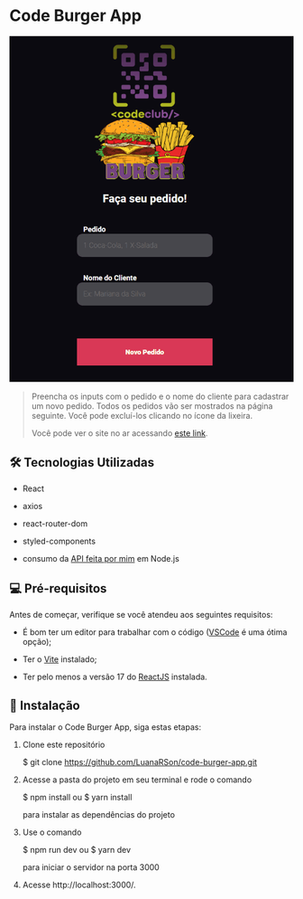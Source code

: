 # Code Burger App

<img src="./src/assets/code-burger-app.gif" alt="exemplo imagem">

> Preencha os inputs com o pedido e o nome do cliente para cadastrar um novo pedido. Todos os pedidos vão ser mostrados na página seguinte. Você pode excluí-los clicando no ícone da lixeira.
>
> Você pode ver o site no ar acessando [este link](https://code-burger-app.netlify.app/).



## 🛠 Tecnologias Utilizadas

- React

- axios

- react-router-dom

- styled-components

- consumo da [API feita por mim](https://github.com/LuanaRSon/code-burger-api) em Node.js

  

## 💻 Pré-requisitos

Antes de começar, verifique se você atendeu aos seguintes requisitos:

* É bom ter um editor para trabalhar com o código ([VSCode](https://code.visualstudio.com/) é uma ótima opção);

* Ter o [Vite](https://vitejs.dev/guide/#browser-support) instalado;

* Ter pelo menos a versão 17 do [ReactJS](https://pt-br.reactjs.org/docs/getting-started.html) instalada.

  

## 🚀 Instalação

Para instalar o Code Burger App, siga estas etapas:

1. Clone este repositório

   $ git clone <https://github.com/LuanaRSon/code-burger-app.git>

2. Acesse a pasta do projeto em seu terminal e rode o comando

   $ npm install ou $ yarn install

   para instalar as dependências do projeto

3. Use o comando

   $ npm run dev ou $ yarn dev

   para iniciar o servidor na porta 3000

4. Acesse http://localhost:3000/.

